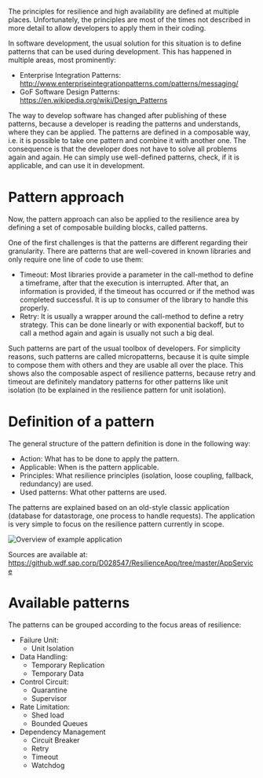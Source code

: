The principles for resilience and high availability are defined at multiple places. Unfortunately, the principles are most of the times not described in more detail to allow developers to apply them in their coding.

In software development, the usual solution for this situation is to define patterns that can be used during development. This has happened in multiple areas, most prominently:

- Enterprise Integration Patterns: http://www.enterpriseintegrationpatterns.com/patterns/messaging/
- GoF Software Design Patterns: https://en.wikipedia.org/wiki/Design_Patterns

The way to develop software has changed after publishing of these patterns, because a developer is reading the patterns and understands, where they can be applied. The patterns are defined in a composable way, i.e. it is possible to take one pattern and combine it with another one. The consequence is that the developer does not have to solve all problems again and again. He can simply use well-defined patterns, check, if it is applicable, and can use it in development.

# Pattern approach

Now, the pattern approach can also be applied to the resilience area by defining a set of composable building blocks, called patterns.

One of the first challenges is that the patterns are different regarding their granularity. There are patterns that are well-covered in known libraries and only require one line of code to use them:

- Timeout: Most libraries provide a parameter in the call-method to define a timeframe, after that the execution is interrupted. After that, an information is provided, if the timeout has occurred or if the method was completed successful. It is up to consumer of the library to handle this properly.
- Retry: It is usually a wrapper around the call-method to define a retry strategy. This can be done linearly or with exponential backoff, but to call a method again and again is usually not such a big deal.

Such patterns are part of the usual toolbox of developers. For simplicity reasons, such patterns are called micropatterns, because it is quite simple to compose them with others and they are usable all over the place. This shows also the composable aspect of resilience patterns, because retry and timeout are definitely mandatory patterns for other patterns like unit isolation (to be explained in the resilience pattern for unit isolation).

# Definition of a pattern

The general structure of the pattern definition is done in the following way:

- Action: What has to be done to apply the pattern.
- Applicable: When is the pattern applicable.
- Principles: What resilience principles (isolation, loose coupling, fallback, redundancy) are used.
- Used patterns: What other patterns are used.

The patterns are explained based on an old-style classic application (database for datastorage, one process to handle requests). The application is very simple to focus on the resilience pattern currently in scope.

![Overview of example application](https://github.wdf.sap.corp/cloud-native-dev/resilience/blob/master/Images/OverviewRefApp.png)

Sources are available at: https://github.wdf.sap.corp/D028547/ResilienceApp/tree/master/AppService

# Available patterns

The patterns can be grouped according to the focus areas of resilience:

- Failure Unit:
  - Unit Isolation
- Data Handling:
  - Temporary Replication
  - Temporary Data
- Control Circuit:
  - Quarantine
  - Supervisor
- Rate Limitation:
  - Shed load
  - Bounded Queues
- Dependency Management
  - Circuit Breaker
  - Retry 
  - Timeout 
  - Watchdog
